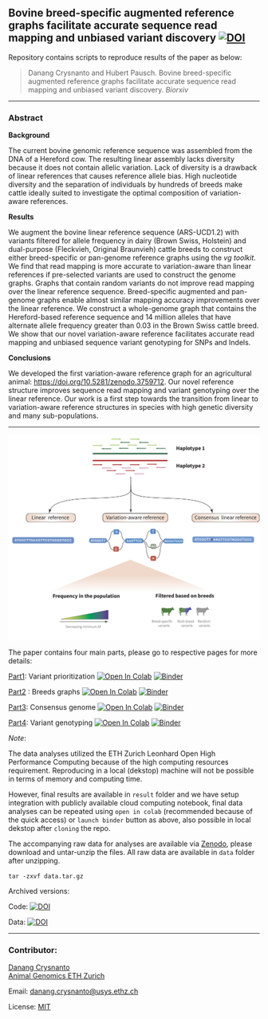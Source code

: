 ## **Bovine breed-specific augmented reference graphs facilitate accurate sequence read mapping and unbiased variant discovery** [![DOI](https://zenodo.org/badge/DOI/10.5281/zenodo.3763286.svg)](https://doi.org/10.5281/zenodo.3763286)



Repository contains scripts to reproduce results of the paper as below:

> Danang Crysnanto and Hubert Pausch. Bovine breed-specific augmented reference graphs facilitate accurate sequence read mapping and unbiased variant discovery. *Biorxiv*

---

### Abstract

**Background**

The current bovine genomic reference sequence was assembled from the DNA of a Hereford cow. The resulting linear assembly lacks diversity because it does not contain allelic variation. Lack of diversity is a drawback of linear references that causes reference allele bias. High nucleotide diversity and the separation of individuals by hundreds of breeds make cattle ideally suited to investigate the optimal composition of variation-aware references.

 

**Results**

We augment the bovine linear reference sequence (ARS-UCD1.2) with variants filtered for allele frequency in dairy (Brown Swiss, Holstein) and dual-purpose (Fleckvieh, Original Braunvieh) cattle breeds to construct either breed-specific or pan-genome reference graphs using the *vg toolkit*. We find that read mapping is more accurate to variation-aware than linear references if pre-selected variants are used to construct the genome graphs. Graphs that contain random variants do not improve read mapping over the linear reference sequence. Breed-specific augmented and pan-genome graphs enable almost similar mapping accuracy improvements over the linear reference. We construct a whole-genome graph that contains the Hereford-based reference sequence and 14 million alleles that have alternate allele frequency greater than 0.03 in the Brown Swiss cattle breed. We show that our novel variation-aware reference facilitates accurate read mapping and unbiased sequence variant genotyping for SNPs and Indels. 



**Conclusions**

We developed the first variation-aware reference graph for an agricultural animal: https://doi.org/10.5281/zenodo.3759712. Our novel reference structure improves sequence read mapping and variant genotyping over the linear reference. Our work is a first step towards the transition from linear to variation-aware reference structures in species with high genetic diversity and many sub-populations.

----



![Illustration of method](methods_fig.png)



The paper contains four main parts, please go to respective pages for more details:

[Part1](part1_varselect): Variant prioritization   [![Open In Colab](https://colab.research.google.com/assets/colab-badge.svg)](https://colab.research.google.com/github/danangcrysnanto/bovine-graphs-mapping/blob/master/part1_varselect/analysis/part1_varselect_colab.ipynb) [![Binder](http://mybinder.org/badge_logo.svg)](https://mybinder.org/v2/gh/danangcrysnanto/bovine-graphs-mapping/master?filepath=part1_varselect/analysis/part1_varselect.ipynb)

[Part2](part2_breedgraphs) : Breeds graphs             [![Open In Colab](https://colab.research.google.com/assets/colab-badge.svg)](https://colab.research.google.com/github/danangcrysnanto/bovine-graphs-mapping/blob/master/part2_breedgraphs/analysis/part2_breedgraphs_colab.ipynb) [![Binder](http://mybinder.org/badge_logo.svg)](https://mybinder.org/v2/gh/danangcrysnanto/bovine-graphs-mapping/master?filepath=part2_breedgraphs/analysis/part2_breedgraphs.ipynb)

[Part3](part3_consensusgenome): Consensus genome     [![Open In Colab](https://colab.research.google.com/assets/colab-badge.svg)](https://colab.research.google.com/github/danangcrysnanto/bovine-graphs-mapping/blob/master/part3_consensusgenome/analysis/part3_consensusgenome_colab.ipynb) [![Binder](http://mybinder.org/badge_logo.svg)](https://mybinder.org/v2/gh/danangcrysnanto/bovine-graphs-mapping/master?filepath=part3_consensusgenome/analysis/part3_consensusgenome.ipynb)

[Part4](part4_variantgenotyping): Variant genotyping      [![Open In Colab](https://colab.research.google.com/assets/colab-badge.svg)](https://colab.research.google.com/github/danangcrysnanto/bovine-graphs-mapping/blob/master/part4_variantgenotyping/analysis/part4_variantgenotyping_colab.ipynb) [![Binder](http://mybinder.org/badge_logo.svg)](https://mybinder.org/v2/gh/danangcrysnanto/bovine-graphs-mapping/master?filepath=part4_variantgenotyping/analysis/part4_variantgenotyping.ipynb)

*Note*: 

The data analyses utilized the ETH Zurich Leonhard Open High Performance Computing because of the high computing resources requirement. Reproducing in a local (dekstop) machine will not be possible in terms of memory and computing time. 

However, final results are available in `result` folder  and we have setup integration with publicly available cloud computing notebook, final data analyses can be repeated using `open in colab` (recommended because of the quick access) or  `launch binder` button as above, also possible in local dekstop after `cloning` the repo. 

The accompanying raw data for analyses are available via [Zenodo](https://doi.org/10.5281/zenodo.3759712), please download and untar-unzip the files. All raw data are available in `data` folder after unzipping. 

```
tar -zxvf data.tar.gz
```

Archived versions:

Code: [![DOI](https://zenodo.org/badge/DOI/10.5281/zenodo.3763286.svg)](https://doi.org/10.5281/zenodo.3763286)

Data: [![DOI](https://zenodo.org/badge/DOI/10.5281/zenodo.3759712.svg)](https://doi.org/10.5281/zenodo.3759712)

----

### Contributor:

[Danang Crysnanto](mailto:danang.crysnanto@usys.ethz.ch)  
[Animal Genomics ETH Zurich](http://www.ag.ethz.ch/)     	

Email: danang.crysnanto@usys.ethz.ch   

License: [MIT](LICENSE)



